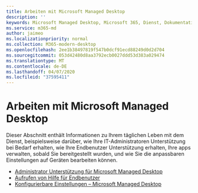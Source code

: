 ```yaml
---
title: Arbeiten mit Microsoft Managed Desktop
description: ''
keywords: Microsoft Managed Desktop, Microsoft 365, Dienst, Dokumentation
ms.service: m365-md
author: jaimeo
ms.localizationpriority: normal
ms.collection: M365-modern-desktop
ms.openlocfilehash: 2ee1b38497819f547b0dcf91ecd88249d0d2d704
ms.sourcegitcommit: 053d42480d8aa3792ecb0027ddd53d383a029474
ms.translationtype: MT
ms.contentlocale: de-DE
ms.lasthandoff: 04/07/2020
ms.locfileid: "37595411"
---
```

# <a name="working-with-microsoft-managed-desktop"></a>Arbeiten mit Microsoft Managed Desktop

Dieser Abschnitt enthält Informationen zu Ihrem täglichen Leben mit dem Dienst, beispielsweise darüber, wie Ihre IT-Administratoren Unterstützung bei Bedarf erhalten, wie Ihre Endbenutzer Unterstützung erhalten, Ihre apps verwalten, sobald Sie bereitgestellt wurden, und wie Sie die anpassbaren Einstellungen auf Geräten bearbeiten können.

- [Administrator Unterstützung für Microsoft Managed Desktop](admin-support.md)
- [Aufrufen von Hilfe für Endbenutzer](end-user-support.md)
- [Konfigurierbare Einstellungen – Microsoft Managed Desktop](config-setting-overview.md)

